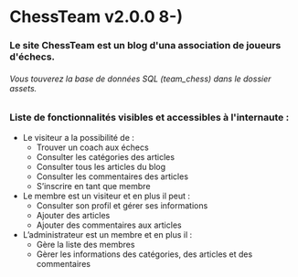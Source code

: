 # ChessTeam v2.0.0 8-)

### Le site ChessTeam est un blog d'una association de joueurs d'échecs. 

###### Vous touverez la base de données SQL (team_chess) dans le dossier assets.

### **Liste de fonctionnalités visibles et accessibles à l'internaute :**
   - Le visiteur  a la possibilité de :
      * Trouver un coach aux échecs
      * Consulter les catégories des articles
      * Consulter tous les articles du blog
      * Consulter les commentaires des articles 
      * S’inscrire en tant que membre
   - Le membre est un visiteur et en plus il peut :
      * Consulter son profil et gérer ses informations
      * Ajouter des articles
      * Ajouter des commentaires aux articles
   - L’administrateur est un membre et en plus il :
      * Gère la liste des membres
      * Gèrer les informations des catégories, des articles et des commentaires

   


